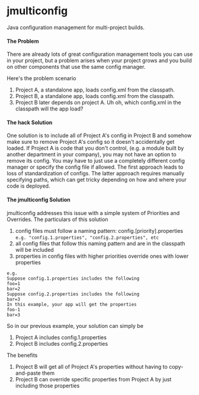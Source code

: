 # jmulticonfig
Java configuration management for multi-project builds.

#### The Problem
There are already lots of great configuration management tools you can use in your project, but a problem arises when your project grows and you build on other components that use the same config manager.

Here's the problem scenario

1. Project A, a standalone app, loads config.xml from the classpath. 
2. Project B, a standalone app, loads config.xml from the classpath.
3. Project B later depends on project A. Uh oh, which config.xml in the classpath will the app load?

#### The hack Solution
One solution is to include all of Project A's config in Project B and somehow make sure to remove Project A's config so it doesn't accidentally get loaded. If Project A is code that you don't control, (e.g. a module built by another department in your company), you may not have an option to remove its config. You may have to just use a completely different config manager or specify the config file if allowed. The first approach leads to loss of standardization of configs. The latter approach requires manually specifying paths, which can get tricky depending on how and where your code is deployed.

#### The jmulticonfig Solution
jmulticonfig addresses this issue with a simple system of Priorities and Overrides.
The particulars of this solution

1. config files must follow a naming pattern: config.[priority].properties
`e.g. "config.1.properties", "config.2.properties", etc`
2. all config files that follow this naming pattern and are in the classpath will be included
3. properties in config files with higher priorities override ones with lower properties
```
e.g.
Suppose config.1.properties includes the following
foo=1
bar=2
Suppose config.2.properties includes the following
bar=3
In this example, your app will get the properties
foo-1
bar=3
```

So in our previous example, your solution can simply be

1. Project A includes config.1.properties
2. Project B includes config.2.properties

The benefits

1. Project B will get all of Project A's properties without having to copy-and-paste them
2. Project B can override specific properties from Project A by just including those properties


